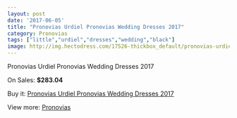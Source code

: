 ```yaml
---
layout: post
date: '2017-06-05'
title: "Pronovias Urdiel Pronovias Wedding Dresses 2017"
category: Pronovias
tags: ["little","urdiel","dresses","wedding","black"]
image: http://img.hectodress.com/17526-thickbox_default/pronovias-urdiel-pronovias-wedding-dresses-2013.jpg
---
```

Pronovias Urdiel Pronovias Wedding Dresses 2017

On Sales: **$283.04**
<a href="https://www.hectodress.com/pronovias/8218-pronovias-urdiel-pronovias-wedding-dresses-2013.html"><amp-img layout="responsive" width="600" height="600" src="//img.hectodress.com/17526-thickbox_default/pronovias-urdiel-pronovias-wedding-dresses-2013.jpg" alt="Pronovias Urdiel Pronovias Wedding Dresses 2017 0" /></a>
<a href="https://www.hectodress.com/pronovias/8218-pronovias-urdiel-pronovias-wedding-dresses-2013.html"><amp-img layout="responsive" width="600" height="600" src="//img.hectodress.com/17529-thickbox_default/pronovias-urdiel-pronovias-wedding-dresses-2013.jpg" alt="Pronovias Urdiel Pronovias Wedding Dresses 2017 1" /></a>
<a href="https://www.hectodress.com/pronovias/8218-pronovias-urdiel-pronovias-wedding-dresses-2013.html"><amp-img layout="responsive" width="600" height="600" src="//img.hectodress.com/17528-thickbox_default/pronovias-urdiel-pronovias-wedding-dresses-2013.jpg" alt="Pronovias Urdiel Pronovias Wedding Dresses 2017 2" /></a>
<a href="https://www.hectodress.com/pronovias/8218-pronovias-urdiel-pronovias-wedding-dresses-2013.html"><amp-img layout="responsive" width="600" height="600" src="//img.hectodress.com/17527-thickbox_default/pronovias-urdiel-pronovias-wedding-dresses-2013.jpg" alt="Pronovias Urdiel Pronovias Wedding Dresses 2017 3" /></a>

Buy it: [Pronovias Urdiel Pronovias Wedding Dresses 2017](https://www.hectodress.com/pronovias/8218-pronovias-urdiel-pronovias-wedding-dresses-2013.html "Pronovias Urdiel Pronovias Wedding Dresses 2017")

View more: [Pronovias](https://www.hectodress.com/139-pronovias "Pronovias")
